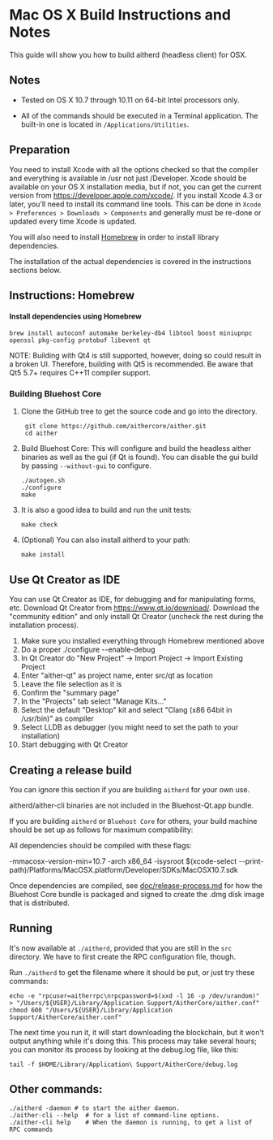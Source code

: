 Mac OS X Build Instructions and Notes
====================================
This guide will show you how to build aitherd (headless client) for OSX.

Notes
-----

* Tested on OS X 10.7 through 10.11 on 64-bit Intel processors only.

* All of the commands should be executed in a Terminal application. The
built-in one is located in `/Applications/Utilities`.

Preparation
-----------

You need to install Xcode with all the options checked so that the compiler
and everything is available in /usr not just /Developer. Xcode should be
available on your OS X installation media, but if not, you can get the
current version from https://developer.apple.com/xcode/. If you install
Xcode 4.3 or later, you'll need to install its command line tools. This can
be done in `Xcode > Preferences > Downloads > Components` and generally must
be re-done or updated every time Xcode is updated.

You will also need to install [Homebrew](http://brew.sh) in order to install library
dependencies.

The installation of the actual dependencies is covered in the instructions
sections below.

Instructions: Homebrew
----------------------

#### Install dependencies using Homebrew

    brew install autoconf automake berkeley-db4 libtool boost miniupnpc openssl pkg-config protobuf libevent qt

NOTE: Building with Qt4 is still supported, however, doing so could result in a broken UI. Therefore, building with Qt5 is recommended. Be aware that Qt5 5.7+ requires C++11 compiler support.

### Building Bluehost Core

1. Clone the GitHub tree to get the source code and go into the directory.

        git clone https://github.com/aithercore/aither.git
        cd aither

2.  Build Bluehost Core:
    This will configure and build the headless aither binaries as well as the gui (if Qt is found).
    You can disable the gui build by passing `--without-gui` to configure.

        ./autogen.sh
        ./configure
        make

3.  It is also a good idea to build and run the unit tests:

        make check

4.  (Optional) You can also install aitherd to your path:

        make install

Use Qt Creator as IDE
------------------------
You can use Qt Creator as IDE, for debugging and for manipulating forms, etc.
Download Qt Creator from https://www.qt.io/download/. Download the "community edition" and only install Qt Creator (uncheck the rest during the installation process).

1. Make sure you installed everything through Homebrew mentioned above
2. Do a proper ./configure --enable-debug
3. In Qt Creator do "New Project" -> Import Project -> Import Existing Project
4. Enter "aither-qt" as project name, enter src/qt as location
5. Leave the file selection as it is
6. Confirm the "summary page"
7. In the "Projects" tab select "Manage Kits..."
8. Select the default "Desktop" kit and select "Clang (x86 64bit in /usr/bin)" as compiler
9. Select LLDB as debugger (you might need to set the path to your installation)
10. Start debugging with Qt Creator

Creating a release build
------------------------
You can ignore this section if you are building `aitherd` for your own use.

aitherd/aither-cli binaries are not included in the Bluehost-Qt.app bundle.

If you are building `aitherd` or `Bluehost Core` for others, your build machine should be set up
as follows for maximum compatibility:

All dependencies should be compiled with these flags:

 -mmacosx-version-min=10.7
 -arch x86_64
 -isysroot $(xcode-select --print-path)/Platforms/MacOSX.platform/Developer/SDKs/MacOSX10.7.sdk

Once dependencies are compiled, see [doc/release-process.md](release-process.md) for how the Bluehost Core
bundle is packaged and signed to create the .dmg disk image that is distributed.

Running
-------

It's now available at `./aitherd`, provided that you are still in the `src`
directory. We have to first create the RPC configuration file, though.

Run `./aitherd` to get the filename where it should be put, or just try these
commands:

    echo -e "rpcuser=aitherrpc\nrpcpassword=$(xxd -l 16 -p /dev/urandom)" > "/Users/${USER}/Library/Application Support/AitherCore/aither.conf"
    chmod 600 "/Users/${USER}/Library/Application Support/AitherCore/aither.conf"

The next time you run it, it will start downloading the blockchain, but it won't
output anything while it's doing this. This process may take several hours;
you can monitor its process by looking at the debug.log file, like this:

    tail -f $HOME/Library/Application\ Support/AitherCore/debug.log

Other commands:
-------

    ./aitherd -daemon # to start the aither daemon.
    ./aither-cli --help  # for a list of command-line options.
    ./aither-cli help    # When the daemon is running, to get a list of RPC commands
